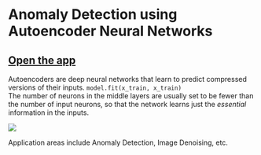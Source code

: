 # Anomaly Detection using Autoencoder Neural Networks

## [Open the app](https://autoencoder-anomaly-detection.herokuapp.com/)

Autoencoders are deep neural networks that learn to predict compressed versions of their inputs. ``` model.fit(x_train, x_train) ```  
The number of neurons in the middle layers are usually set to be fewer than the number of input neurons, so that the network learns just the *essential* information in the inputs.  

![](https://www.pyimagesearch.com/wp-content/uploads/2020/02/keras_autoencoders_applications.png)

Application areas include Anomaly Detection, Image Denoising, etc.
